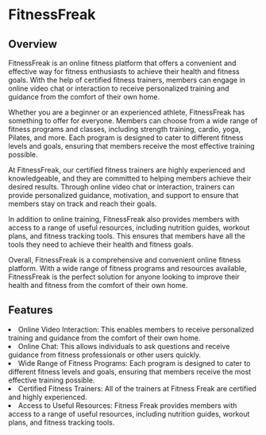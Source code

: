 <h1>FitnessFreak</h1>

<h2>Overview</h2>
<p>FitnessFreak is an online fitness platform that offers a convenient and effective way for fitness enthusiasts to achieve their health and fitness goals. With the help of certified fitness trainers, members can engage in online video chat or interaction to receive personalized training and guidance from the comfort of their own home.

Whether you are a beginner or an experienced athlete, FitnessFreak has something to offer for everyone. Members can choose from a wide range of fitness programs and classes, including strength training, cardio, yoga, Pilates, and more. Each program is designed to cater to different fitness levels and goals, ensuring that members receive the most effective training possible.

At FitnessFreak, our certified fitness trainers are highly experienced and knowledgeable, and they are committed to helping members achieve their desired results. Through online video chat or interaction, trainers can provide personalized guidance, motivation, and support to ensure that members stay on track and reach their goals.

In addition to online training, FitnessFreak also provides members with access to a range of useful resources, including nutrition guides, workout plans, and fitness tracking tools. This ensures that members have all the tools they need to achieve their health and fitness goals.

Overall, FitnessFreak is a comprehensive and convenient online fitness platform. With a wide range of fitness programs and resources available, FitnessFreak is the perfect solution for anyone looking to improve their health and fitness from the comfort of their own home.</p>

<h2>Features</h2>
<li> Online Video Interaction: This enables members to receive personalized training and guidance from the comfort of their own home.</li>

<li> Online Chat: This allows individuals to ask questions and receive guidance from fitness professionals or other users quickly.</li>

<li> Wide Range of Fitness Programs: Each program is designed to cater to different fitness levels and goals, ensuring that members receive the most effective training possible.</li>

<li> Certified Fitness Trainers: All of the trainers at Fitness Freak are certified and highly experienced.</li>

<li> Access to Useful Resources: Fitness Freak provides members with access to a range of useful resources, including nutrition guides, workout plans, and fitness tracking tools.</li>

